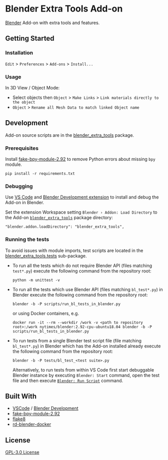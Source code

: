 # Blender Extra Tools Add-on
[Blender](https://www.blender.org/) Add-on with extra tools and features.

## Getting Started

### Installation

`Edit` > `Preferences` > `Add-ons` > `Install...`

### Usage

In 3D View / Object Mode:

* Select objects then `Object` > `Make Links` > `Link materials directly to the object`
* `Object` > `Rename all Mesh Data to match linked Object name`

## Development

Add-on source scripts are in the [blender_extra_tools](./blender_extra_tools) package. 

### Prerequisites

Install [fake-bpy-module-2.92](https://pypi.org/project/fake-bpy-module-2.92/) 
to remove Python errors about missing `bpy` module.

```
pip install -r requirements.txt
```

### Debugging

Use [VS Code](https://code.visualstudio.com/) and 
[Blender Development extension][1] to install and debug the Add-on in Blender. 

Set the extension Workspace setting `Blender › Addon: Load Directory` to the 
Add-on [`blender_extra_tools`](./blender_extra_tools) package directory:

```
"blender.addon.loadDirectory": "blender_extra_tools",
```

### Running the tests

To avoid issues with module imports, test scripts are located in the [blender_extra_tools.tests](./blender_extra_tools/tests) 
sub-package. 

* To run all the tests which do not require Blender API (files matching `test*.py`)
execute the following command from the repository root:

    ```
    python -m unittest -v
    ```

* To run all the tests which use Blender API (files matching `bl_test*.py`) 
in Blender execute the following command from the repository root:

    ```
    blender -b -P scripts/run_bl_tests_in_blender.py
    ```

    or using Docker containers, e.g.

    ```
    docker run -it --rm --workdir /work -v <path to repository root>:/work nytimes/blender:2.92-cpu-ubuntu18.04 blender -b -P scripts/run_bl_tests_in_blender.py
    ```

* To run tests from a single Blender test script file (file matching `bl_test*.py`) 
in Blender which has the Add-on installed already execute the following command from the repository root:

    ```
    blender -b -P tests/bl_test_<test suite>.py
    ```

    Alternatively, to run tests from within VS Code first start debuggable
    Blender instance by executing `Blender: Start` command,
    open the test file and then execute [`Blender: Run Script`][2] command.

## Built With

* [VSCode](https://code.visualstudio.com/) / [Blender Development][1]
* [fake-bpy-module-2.92](https://pypi.org/project/fake-bpy-module-2.92/)
* [flake8](https://flake8.pycqa.org/en/latest/)
* [rd-blender-docker](https://github.com/nytimes/rd-blender-docker)

## License
[GPL-3.0 License](./LICENSE)

[1]: <https://marketplace.visualstudio.com/items?itemName=JacquesLucke.blender-development>
[2]: <https://github.com/JacquesLucke/blender_vscode#how-can-i-run-the-script-in-blender>
